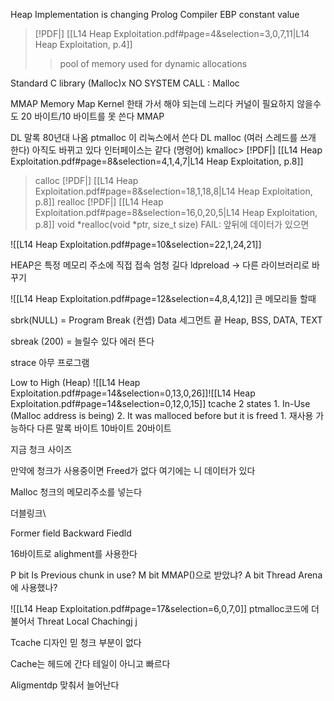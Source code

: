 Heap Implementation is changing
Prolog
	Compiler EBP constant value
	
> [!PDF|] [[L14 Heap Exploitation.pdf#page=4&selection=3,0,7,11|L14 Heap Exploitation, p.4]]
> > pool of memory used for dynamic allocations
> 
Standard C library (Malloc)x
NO SYSTEM CALL : Malloc

MMAP
	Memory Map
	Kernel 한태 가서 해야 되는데 느리다
	커널이 필요하지 않을수도
	20 바이트/10 바이트를 못 쓴다
	MMAP

DL 말록
	80년대 나옴
	ptmalloc 이 리눅스에서 쓴다 DL malloc (여러 스레드를 쓰개 한다)
	아직도 바뀌고 있다
	인터페이스는 같다 (명령어)
	kmalloc> [!PDF|] [[L14 Heap Exploitation.pdf#page=8&selection=4,1,4,7|L14 Heap Exploitation, p.8]]
> calloc
> [!PDF|] [[L14 Heap Exploitation.pdf#page=8&selection=18,1,18,8|L14 Heap Exploitation, p.8]]
> realloc
> [!PDF|] [[L14 Heap Exploitation.pdf#page=8&selection=16,0,20,5|L14 Heap Exploitation, p.8]]
> void *realloc(void *ptr, size_t size)
FAIL: 앞뒤에 데이터가 있으면

![[L14 Heap Exploitation.pdf#page=10&selection=22,1,24,21]]

HEAP은 특정 메모리 주소에 직접 접속
	엄청 길다
ldpreload -> 다른 라이브러리로 바꾸기

![[L14 Heap Exploitation.pdf#page=12&selection=4,8,4,12]]
큰 메모리들 할때


sbrk(NULL) = Program Break (컨셉)
Data 세그먼트 끝
Heap, BSS, DATA, TEXT

sbreak (200) = 늘릴수 있다
에러 뜬다

strace 아무 프로그램

Low to High (Heap)
![[L14 Heap Exploitation.pdf#page=14&selection=0,13,0,26]]![[L14 Heap Exploitation.pdf#page=14&selection=0,12,0,15]]
tcache
2 states
	1. In-Use (Malloc address is being)
	2. It was malloced before but it is freed
		1. 재사용 가능하다
다른 말록 바이트
10바이트
20바이트

지금 청크 사이즈

만약에 청크가 사용중이면
Freed가 없다
여기에는 니 데이터가 있다

Malloc 청크의 메모리주소를 넣는다

더블링크\

Former field
Backward Fiedld


16바이트로 alighment를 사용한다

P bit
	Is Previous chunk in use?
M bit
	MMAP()으로 받았냐?
A bit
	Thread Arena에 사용했나?

![[L14 Heap Exploitation.pdf#page=17&selection=6,0,7,0]]
ptmalloc코드에 더불어서 Threat Local Chachingj j 

Tcache 디자인
믿 청크 부분이 없다


Cache는 헤드에 간다
테일이 아니고
빠르다


Aligmentdp 맞춰서 늘어난다